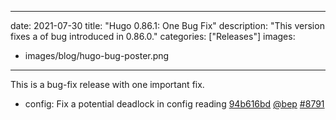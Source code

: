 
---
date: 2021-07-30
title: "Hugo 0.86.1: One Bug Fix"
description: "This version fixes a of bug introduced in 0.86.0."
categories: ["Releases"]
images:
- images/blog/hugo-bug-poster.png

---

	

This is a bug-fix release with one important fix.

* config: Fix a potential deadlock in config reading [94b616bd](https://github.com/gohugoio/hugo/commit/94b616bdfad177daa99f5e87535943f509198f6f) [@bep](https://github.com/bep) [#8791](https://github.com/gohugoio/hugo/issues/8791)




